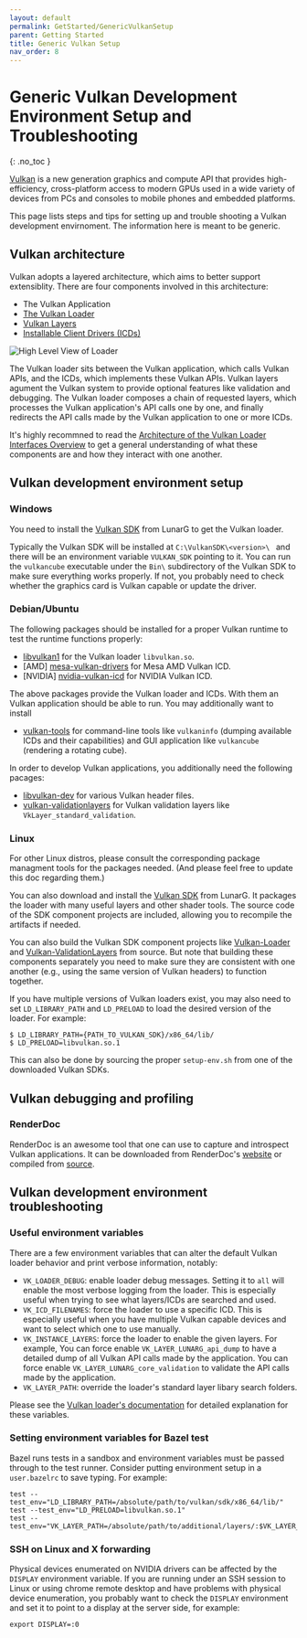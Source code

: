 ```yaml
---
layout: default
permalink: GetStarted/GenericVulkanSetup
parent: Getting Started
title: Generic Vulkan Setup
nav_order: 8
---
```


# Generic Vulkan Development Environment Setup and Troubleshooting
{: .no_toc }

[Vulkan](https://www.khronos.org/vulkan/) is a new generation graphics and
compute API that provides high-efficiency, cross-platform access to modern GPUs
used in a wide variety of devices from PCs and consoles to mobile phones and
embedded platforms.

This page lists steps and tips for setting up and trouble shooting a Vulkan
development envirnoment. The information here is meant to be generic.

## Vulkan architecture

Vulkan adopts a layered architecture, which aims to better support extensiblity.
There are four components involved in this architecture:

*   The Vulkan Application
*   [The Vulkan Loader][VulkanLoader]
*   [Vulkan Layers][VulkanLayer]
*   [Installable Client Drivers (ICDs)][VulkanICD]

![High Level View of Loader][VulkanArchPicture]

The Vulkan loader sits between the Vulkan application, which calls Vulkan APIs,
and the ICDs, which implements these Vulkan APIs. Vulkan layers agument the
Vulkan system to provide optional features like validation and debugging. The
Vulkan loader composes a chain of requested layers, which processes the Vulkan
application's API calls one by one, and finally redirects the API calls made by
the Vulkan application to one or more ICDs.

It's highly recommned to read the
[Architecture of the Vulkan Loader Interfaces Overview][VulkanArchOverview] to
get a general understanding of what these components are and how they interact
with one another.

## Vulkan development environment setup

### Windows

You need to install the [Vulkan SDK][VulkanSDK] from LunarG to get the Vulkan
loader.

Typically the Vulkan SDK will be installed at `C:\VulkanSDK\<version>\ ` and
there will be an environment variable `VULKAN_SDK` pointing to it. You can run
the `vulkancube` executable under the `Bin\` subdirectory of the Vulkan SDK to
make sure everything works properly. If not, you probably need to check whether
the graphics card is Vulkan capable or update the driver.

### Debian/Ubuntu

The following packages should be installed for a proper Vulkan runtime to test
the runtime functions properly:

*   [libvulkan1][PackageLibVulkan1] for the Vulkan loader `libvulkan.so`.
*   [AMD] [mesa-vulkan-drivers][PackageMesaVulkan] for Mesa AMD Vulkan ICD.
*   [NVIDIA] [nvidia-vulkan-icd][PackageNvidiaVulkan] for NVIDIA Vulkan ICD.

The above packages provide the Vulkan loader and ICDs. With them an Vulkan
application should be able to run. You may additionally want to install

*   [vulkan-tools][PackageVulkanTools] for command-line tools like `vulkaninfo`
    (dumping available ICDs and their capabilities) and GUI application like
    `vulkancube` (rendering a rotating cube).

In order to develop Vulkan applications, you additionally need the following
pacages:

*   [libvulkan-dev][PackageVulkanDev] for various Vulkan header files.
*   [vulkan-validationlayers][PackageVulkanValidation] for Vulkan validation
    layers like `VkLayer_standard_validation`.

### Linux

For other Linux distros, please consult the corresponding package managment
tools for the packages needed. (And please feel free to update this doc
regarding them.)

You can also download and install the [Vulkan SDK][VulkanSDK] from LunarG. It
packages the loader with many useful layers and other shader tools. The source
code of the SDK component projects are included, allowing you to recompile the
artifacts if needed.

You can also build the Vulkan SDK component projects like
[Vulkan-Loader][VulkanLoaderSource] and
[Vulkan-ValidationLayers][VulkanValidationLayersSource] from source. But note
that building these components separately you need to make sure they are
consistent with one another (e.g., using the same version of Vulkan headers) to
function together.

If you have multiple versions of Vulkan loaders exist, you may also need to set
`LD_LIBRARY_PATH` and `LD_PRELOAD` to load the desired version of the loader.
For example:

```shell
$ LD_LIBRARY_PATH={PATH_TO_VULKAN_SDK}/x86_64/lib/
$ LD_PRELOAD=libvulkan.so.1
```

This can also be done by sourcing the proper `setup-env.sh` from one of the
downloaded Vulkan SDKs.

## Vulkan debugging and profiling

### RenderDoc

RenderDoc is an awesome tool that one can use to capture and introspect Vulkan
applications. It can be downloaded from RenderDoc's
[website](https://renderdoc.org/) or compiled from [source][RenderDocSource].

## Vulkan development environment troubleshooting

### Useful environment variables

There are a few environment variables that can alter the default Vulkan loader
behavior and print verbose information, notably:

*   `VK_LOADER_DEBUG`: enable loader debug messages. Setting it to `all` will
    enable the most verbose logging from the loader. This is especially useful
    when trying to see what layers/ICDs are searched and used.
*   `VK_ICD_FILENAMES`: force the loader to use a specific ICD. This is
    especially useful when you have multiple Vulkan capable devices and want to
    select which one to use manually.
*   `VK_INSTANCE_LAYERS`: force the loader to enable the given layers. For
    example, You can force enable `VK_LAYER_LUNARG_api_dump` to have a detailed
    dump of all Vulkan API calls made by the application. You can force enable
    `VK_LAYER_LUNARG_core_validation` to validate the API calls made by the
    application.
*   `VK_LAYER_PATH`: override the loader's standard layer libary search folders.

Please see the [Vulkan loader's documentation][VulkanLoaderEnvVars] for detailed
explanation for these variables.

### Setting environment variables for Bazel test

Bazel runs tests in a sandbox and environment variables must be passed through
to the test runner. Consider putting environment setup in a `user.bazelrc` to
save typing. For example:

```
test --test_env="LD_LIBRARY_PATH=/absolute/path/to/vulkan/sdk/x86_64/lib/"
test --test_env="LD_PRELOAD=libvulkan.so.1"
test --test_env="VK_LAYER_PATH=/absolute/path/to/additional/layers/:$VK_LAYER_PATH"
```

### SSH on Linux and X forwarding

Physical devices enumerated on NVIDIA drivers can be affected by the `DISPLAY`
environment variable. If you are running under an SSH session to Linux or using
chrome remote desktop and have problems with physical device enumeration, you
probably want to check the `DISPLAY` environment and set it to point to a
display at the server side, for example:

```
export DISPLAY=:0
```

[VulkanArchOverview]: https://github.com/KhronosGroup/Vulkan-Loader/blob/master/loader/LoaderAndLayerInterface.md#overview
[VulkanArchPicture]: https://raw.githubusercontent.com/KhronosGroup/Vulkan-Loader/master/loader/images/high_level_loader.png
[VulkanICD]: https://github.com/KhronosGroup/Vulkan-Loader/blob/master/loader/LoaderAndLayerInterface.md#installable-client-drivers
[VulkanLayer]: https://github.com/KhronosGroup/Vulkan-Loader/blob/master/loader/LoaderAndLayerInterface.md#layers
[VulkanLoader]: https://github.com/KhronosGroup/Vulkan-Loader/blob/master/loader/LoaderAndLayerInterface.md#the-loader
[VulkanLoaderEnvVars]: https://github.com/KhronosGroup/Vulkan-Loader/blob/master/loader/LoaderAndLayerInterface.md#table-of-debug-environment-variables
[VulkanLoaderSource]: https://github.com/KhronosGroup/Vulkan-Loader
[VulkanSDK]: https://www.lunarg.com/vulkan-sdk/
[VulkanValidationLayersSource]: https://github.com/KhronosGroup/Vulkan-ValidationLayers
[PackageLibVulkan1]: https://packages.ubuntu.com/focal/libvulkan1
[PackageMesaVulkan]: https://packages.ubuntu.com/focal/mesa-vulkan-drivers
[PackageNvidiaVulkan]: https://packages.debian.org/buster/nvidia-vulkan-icd
[PackageVulkanDev]: https://packages.ubuntu.com/focal/libvulkan-dev
[PackageVulkanTools]: https://packages.ubuntu.com/focal/vulkan-tools
[PackageVulkanValidation]: https://packages.ubuntu.com/eoan/vulkan-validationlayers
[RenderDocSource]: https://github.com/baldurk/renderdoc
